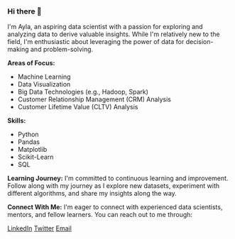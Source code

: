 ### Hi there 👋

I'm Ayla, an aspiring data scientist with a passion for exploring and analyzing data to derive valuable insights. While I'm relatively new to the field, I'm enthusiastic about leveraging the power of data for decision-making and problem-solving.

**Areas of Focus:**
- Machine Learning
- Data Visualization
- Big Data Technologies (e.g., Hadoop, Spark)
- Customer Relationship Management (CRM) Analysis
- Customer Lifetime Value (CLTV) Analysis

**Skills:**

- Python
- Pandas
- Matplotlib
- Scikit-Learn
- SQL

**Learning Journey:**
I'm committed to continuous learning and improvement. Follow along with my journey as I explore new datasets, experiment with different algorithms, and share my insights along the way.

**Connect With Me:**
I'm eager to connect with experienced data scientists, mentors, and fellow learners. You can reach out to me through:

[LinkedIn](www.linkedin.com/in/aylaissi)
[Twitter](https://twitter.com/aylanrcnss)
[Email](mailto:ayla.nurcanl@gmail.com)


<!--
**aylaIssi/aylaIssi** is a ✨ _special_ ✨ repository because its `README.md` (this file) appears on your GitHub profile.

Here are some ideas to get you started:

- 🔭 I’m currently working on ...
- 🌱 I’m currently learning ...
- 👯 I’m looking to collaborate on ...
- 🤔 I’m looking for help with ...
- 💬 Ask me about ...
- 📫 How to reach me: ...
- 😄 Pronouns: ...
- ⚡ Fun fact: ...
-->
